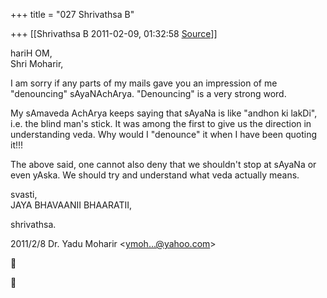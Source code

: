 +++
title = "027 Shrivathsa B"

+++
[[Shrivathsa B	2011-02-09, 01:32:58 [Source](https://groups.google.com/g/bvparishat/c/tLU7mvXUYkE)]]



hariH OM,  
Shri Moharir,  
  
 I am sorry if any parts of my mails gave you an impression of me "denouncing" sAyaNAchArya. "Denouncing" is a very strong word.  
  
 My sAmaveda AchArya keeps saying that sAyaNa is like "andhon ki lakDi", i.e. the blind man's stick. It was among the first to give us the direction in understanding veda. Why would I "denounce" it when I have been quoting it!!!  
  
 The above said, one cannot also deny that we shouldn't stop at sAyaNa or even yAska. We should try and understand what veda actually means.

  
  
svasti,  
 JAYA BHAVAANII BHAARATII,  

shrivathsa.  
  
  

2011/2/8 Dr. Yadu Moharir \<[ymoh...@yahoo.com]()\>  





